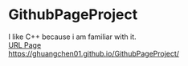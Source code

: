 # GithubPageProject

I like C++ because i am familiar with it.
<br/>
[URL Page](https://ghuangchen01.github.io/GithubPageProject/)
<br/>
https://ghuangchen01.github.io/GithubPageProject/
